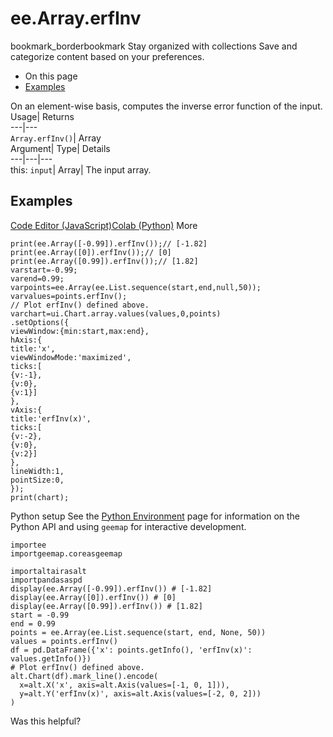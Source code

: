  
#  ee.Array.erfInv 
bookmark_borderbookmark Stay organized with collections  Save and categorize content based on your preferences.
  * On this page
  * [Examples](https://developers.google.com/earth-engine/apidocs/ee-array-erfinv#examples)


On an element-wise basis, computes the inverse error function of the input. 
Usage| Returns  
---|---  
`Array.erfInv()`| Array  
Argument| Type| Details  
---|---|---  
this: `input`| Array| The input array.  
## Examples
[Code Editor (JavaScript)](https://developers.google.com/earth-engine/apidocs/ee-array-erfinv#code-editor-javascript-sample)[Colab (Python)](https://developers.google.com/earth-engine/apidocs/ee-array-erfinv#colab-python-sample) More
```
print(ee.Array([-0.99]).erfInv());// [-1.82]
print(ee.Array([0]).erfInv());// [0]
print(ee.Array([0.99]).erfInv());// [1.82]
varstart=-0.99;
varend=0.99;
varpoints=ee.Array(ee.List.sequence(start,end,null,50));
varvalues=points.erfInv();
// Plot erfInv() defined above.
varchart=ui.Chart.array.values(values,0,points)
.setOptions({
viewWindow:{min:start,max:end},
hAxis:{
title:'x',
viewWindowMode:'maximized',
ticks:[
{v:-1},
{v:0},
{v:1}]
},
vAxis:{
title:'erfInv(x)',
ticks:[
{v:-2},
{v:0},
{v:2}]
},
lineWidth:1,
pointSize:0,
});
print(chart);
```
Python setup
See the [ Python Environment](https://developers.google.com/earth-engine/guides/python_install) page for information on the Python API and using `geemap` for interactive development.
```
importee
importgeemap.coreasgeemap
```
```
importaltairasalt
importpandasaspd
display(ee.Array([-0.99]).erfInv()) # [-1.82]
display(ee.Array([0]).erfInv()) # [0]
display(ee.Array([0.99]).erfInv()) # [1.82]
start = -0.99
end = 0.99
points = ee.Array(ee.List.sequence(start, end, None, 50))
values = points.erfInv()
df = pd.DataFrame({'x': points.getInfo(), 'erfInv(x)': values.getInfo()})
# Plot erfInv() defined above.
alt.Chart(df).mark_line().encode(
  x=alt.X('x', axis=alt.Axis(values=[-1, 0, 1])),
  y=alt.Y('erfInv(x)', axis=alt.Axis(values=[-2, 0, 2]))
)
```

Was this helpful?
